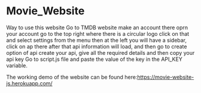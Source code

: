 # Movie_Website
Way to use this website
Go to TMDB website
make an account there
oprn your account
go to the top right where there is a circular logo 
click on that and select settings from the menu
then at the left you will have a sidebar, click on ap there
after that api information will load, and then go to create option of api
create your api, give all the required details and then copy your api key
Go to script.js file and paste the value of the key in the API_KEY variable.

The working demo of the website can be found here:https://movie-website-js.herokuapp.com/

